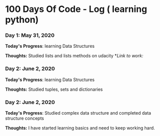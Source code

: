 # 100 Days Of Code - Log ( learning python)

### Day 1: May 31, 2020

**Today's Progress**: learning Data Structures

**Thoughts:** Studied lists and lists methods on udacity
**Link to work:*

### Day 2: June 2, 2020

**Today's Progress**: learning Data Structures

**Thoughts:** Studied tuples, sets and dictionaries

### Day 2: June 2, 2020

**Today's Progress**: Studied complex data structure and completed data structure concepts

**Thoughts:** I have started learning basics and need to keep working hard.

